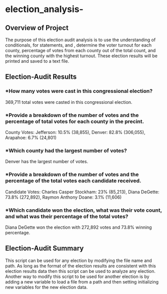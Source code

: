# election_analysis-
## Overview of Project
The purpose of this election audit analysis is to use the understanding of conditionals, for statements, and , determine the voter turnout for each county, percentage of votes from each county out of the total count, and the winning county with the highest turnout. These election results will be printed and saved to a text file. 

## Election-Audit Results 

### *How many votes were cast in this congressional election?
369,711 total votes were casted in this congressional election. 

### *Provide a breakdown of the number of votes and the percentage of total votes for each county in the precint. 
County Votes: 
Jefferson: 10.5% (38,855), Denver: 82.8% (306,055), Arapahoe: 6.7% (24,801) 

### *Which county had the largest number of votes?
Denver has the largest number of votes. 

### *Provide a breakdown of the number of votes and the percentage of the total votes each candidate received.
Candidate Votes: 
Charles Casper Stockham: 23% (85,213), Diana DeGette: 73.8% (272,892), Raymon Anthony Doane: 3.1% (11,606)

### *Which candidate won the election, what was their vote count, and what was their percentage of the total votes?
Diana DeGette won the election with 272,892 votes and 73.8% winning percentage. 

## Election-Audit Summary
This script can be used for any election by modifying the file name and path. As long as the format of the election results are consistent with this election results data then this script can be used to analyze any election. Another way to modify this script to be used for another election is by adding a new variable to load a file from a path and then setting initializing new variables for the new election data. 
